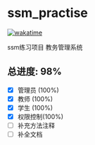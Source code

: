 # ssm_practise

[![wakatime](https://wakatime.com/badge/user/8be2695d-bd05-45a3-8b9b-b3471e2b9855/project/bdb5c270-8382-4f1d-98d8-781d8773dee0.svg)](https://wakatime.com/badge/user/8be2695d-bd05-45a3-8b9b-b3471e2b9855/project/bdb5c270-8382-4f1d-98d8-781d8773dee0)

ssm练习项目 教务管理系统

## 总进度: 98%

- [x] 管理员 (100%)
- [x] 教师 (100%)
- [x] 学生 (100%)
- [x] 权限控制(100%)
- [ ] 补充方法注释
- [ ] 补全文档